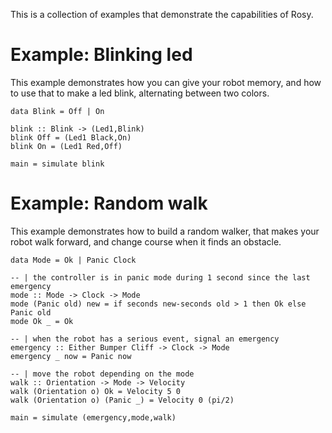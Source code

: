 This is a collection of examples that demonstrate the capabilities of
Rosy.

Example: Blinking led
================

This example demonstrates how you can give your robot memory, and how to use that to make a led blink, alternating between two colors.

~~~~~ . clickable
data Blink = Off | On

blink :: Blink -> (Led1,Blink)
blink Off = (Led1 Black,On)
blink On = (Led1 Red,Off)

main = simulate blink
~~~~~

Example: Random walk
=====================

This example demonstrates how to build a random walker, that makes your robot walk forward, and change course when it finds an obstacle.

~~~~~ . clickable
data Mode = Ok | Panic Clock

-- | the controller is in panic mode during 1 second since the last emergency
mode :: Mode -> Clock -> Mode
mode (Panic old) new = if seconds new-seconds old > 1 then Ok else Panic old
mode Ok _ = Ok 

-- | when the robot has a serious event, signal an emergency
emergency :: Either Bumper Cliff -> Clock -> Mode
emergency _ now = Panic now

-- | move the robot depending on the mode
walk :: Orientation -> Mode -> Velocity
walk (Orientation o) Ok = Velocity 5 0
walk (Orientation o) (Panic _) = Velocity 0 (pi/2)

main = simulate (emergency,mode,walk)
~~~~~

